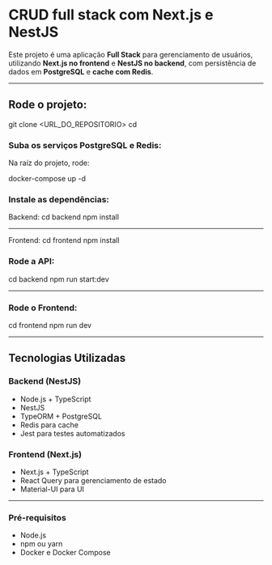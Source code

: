 # CRUD full stack com Next.js e NestJS

Este projeto é uma aplicação **Full Stack** para gerenciamento de usuários, utilizando **Next.js no frontend** e **NestJS no backend**, com persistência de dados em **PostgreSQL** e **cache com Redis**.

---

## Rode o projeto:

git clone <URL_DO_REPOSITORIO>
cd <nome-do-repositorio>

### Suba os serviços PostgreSQL e Redis:

Na raíz do projeto, rode:

docker-compose up -d

### Instale as dependências:

Backend:
cd backend
npm install

---

Frontend:
cd frontend
npm install

### Rode a API:

cd backend
npm run start:dev

---

### Rode o Frontend:

cd frontend
npm run dev

---

## Tecnologias Utilizadas

### **Backend (NestJS)**

- Node.js + TypeScript
- NestJS
- TypeORM + PostgreSQL
- Redis para cache
- Jest para testes automatizados

### **Frontend (Next.js)**

- Next.js + TypeScript
- React Query para gerenciamento de estado
- Material-UI para UI

---

### Pré-requisitos

- Node.js
- npm ou yarn
- Docker e Docker Compose
